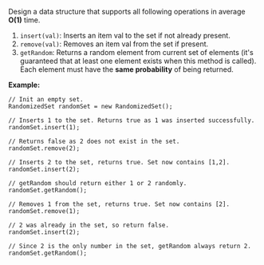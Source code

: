 Design a data structure that supports all following operations in average **O(1)** time.



 1. `insert(val)`: Inserts an item val to the set if not already present.
 2. `remove(val)`: Removes an item val from the set if present.
 3. `getRandom`: Returns a random element from current set of elements (it's guaranteed that at least one element exists when this method is called). Each element must have the **same probability** of being returned.


**Example:**

```
// Init an empty set.
RandomizedSet randomSet = new RandomizedSet();

// Inserts 1 to the set. Returns true as 1 was inserted successfully.
randomSet.insert(1);

// Returns false as 2 does not exist in the set.
randomSet.remove(2);

// Inserts 2 to the set, returns true. Set now contains [1,2].
randomSet.insert(2);

// getRandom should return either 1 or 2 randomly.
randomSet.getRandom();

// Removes 1 from the set, returns true. Set now contains [2].
randomSet.remove(1);

// 2 was already in the set, so return false.
randomSet.insert(2);

// Since 2 is the only number in the set, getRandom always return 2.
randomSet.getRandom();
```
